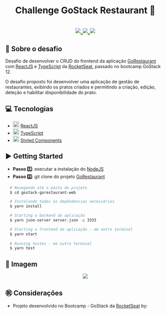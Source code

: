 <h1 align="center">
  Challenge GoStack Restaurant 🚀
  <p align="center">
  <a href="https://pt-br.reactjs.org/">
    <img src="https://img.shields.io/badge/-ReactJS-61DAFB?style=flat&logo=React&logoColor=#00000" />
  </a>
  <a href="https://www.typescriptlang.org/">
    <img src="https://img.shields.io/badge/-TypeScript-007ACC?style=flat&logo=TypeScript&logoColor=#00000" />
  </a>
  <a href="https://rocketseat.com.br">
    <img src="https://img.shields.io/badge/-Rocketseat-5C2D91?style=flat" />
  </a>
  </p>
</h1>

## 🔖 Sobre o desafio 

Desafio de desenvolver o CRUD do frontend da aplicação [GoRestaurant](https://www.figma.com/file/1lK6AVCPybtWeBLCH8B08N/GoRestaurant?node-id=0%3A1  "GoRestaurant") com [ReactJS](https://pt-br.reactjs.org/ "ReactJS") e [TypeScript](https://www.typescriptlang.org/ "TypeScript") da [RocketSeat](https://rocketseat.com.br/ "RocketSeat"), passado no bootcamp GoStack 12.

O desafio proposto foi desenvolver uma aplicação de gestão de restaurantes, exibindo os pratos criados e permitindo a criação, edição, deleção e habilitar disponibilidade do prato.

## 💻 Tecnologias 

- <img width="20px" src="https://img.icons8.com/plasticine/2x/react.png" /> [ReactJS](https://pt-br.reactjs.org/ "ReactJS")
- <img width="20px" src="https://img.icons8.com/color/2x/typescript.png" /> [TypeScript](https://www.typescriptlang.org/ "TypeScript")
- <img width="20px" src="https://styled-components.com/logo.png" /> [Styled Components](https://styled-components.com/ "Styled Components")

## ▶️ Getting Started 

  - **Passo 1️⃣**: executar a instalação do [NodeJS](https://nodejs.org/en/ "NodeJS")
  - **Passo 2️⃣**: git clone do projeto [GoRestaurant](https://github.com/rafaelsanzio/gostack-gorestaurant-web "GoRestaurant")

  ```bash
    # Navegando até a pasta do projeto
    $ cd gostack-gorestaurant-web

    # Instalando todas as depêndencias necessárias
    $ yarn install

    # Starting o backend da aplicação
    $ yarn json-server server.json -p 3333

    # Starting o frontend da aplicação - em outro terminal
    $ yarn start
    
    # Running testes - em outro terminal
    $ yarn test
  ```
   
## 📸 Imagem

 <p align="center">
 	<img src="https://user-images.githubusercontent.com/18368947/92325567-40816e80-f022-11ea-84f2-4c75a35d9d90.png" />
 </p>

## ㊗️ Considerações 
- Projeto desenvolvido no Bootcamp - GoStack da [RocketSeat](https://rocketseat.com.br/ "RocketSeat")  by:


